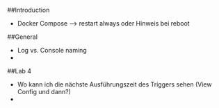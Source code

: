 ##Introduction
- Docker Compose --> restart always oder Hinweis bei reboot 

##General 
- Log vs. Console naming
- 


##Lab 4

- Wo kann ich die nächste Ausführungszeit des Triggers sehen (View Config und dann?)
-  